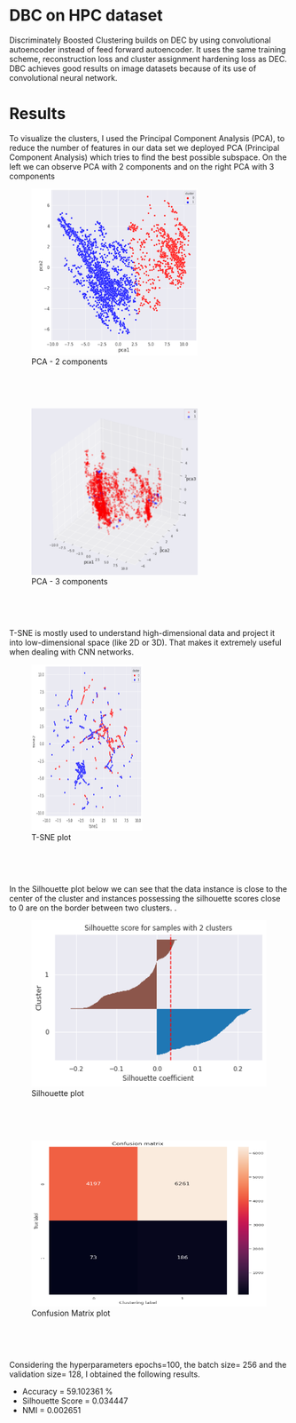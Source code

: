 <h1>DBC on HPC dataset</h1>
<p>Discriminately Boosted Clustering builds on DEC by using convolutional autoencoder instead of feed forward autoencoder. It uses the same training scheme, reconstruction loss and cluster assignment hardening loss as DEC. DBC achieves good results on image datasets because of its use of convolutional neural network.</p>

<h1>Results</h1>
<p>To visualize the clusters, I used the Principal Component Analysis (PCA), to reduce the number of features in our data set we deployed PCA (Principal Component Analysis) which tries to find the best possible subspace. 
On the left we can observe PCA with 2 components and on the right PCA with 3 components</p>

<figure>
<img src="images/pca-2.png"  width="300" height="300"></img>
<figcaption>PCA - 2 components</figcaption>
</figure>
&nbsp;


&nbsp;
<figure>
<img src="images/pca-3.png"  width="300" height="300"></img>
<figcaption>PCA - 3 components</figcaption>
</figure>
&nbsp;


&nbsp;

<p>T-SNE is mostly used to understand high-dimensional data and project it into low-dimensional space (like 2D or 3D). That makes it extremely useful when dealing with CNN networks.</p>
<figure>
<img src="images/tsne.png"  width="200" height="300"></img>
<figcaption>T-SNE plot </figcaption>
</figure>
&nbsp;


&nbsp;

<p> In the Silhouette plot below we can see that the data instance is close to the center of the cluster and instances possessing the silhouette scores close to 0 are on the border between two clusters. .</p>
<figure>
<img src="images/silhouette.png"  width="500" height="300"></img>
<figcaption>Silhouette plot</figcaption>
</figure>
&nbsp;

&nbsp;
<figure>
<img src="images/confusion_matrix.png"  width="500" height="300"></img>
<figcaption>Confusion Matrix plot</figcaption>
</figure>
&nbsp;

&nbsp;
<p>Considering the hyperparameters epochs=100, the batch size= 256 and the validation size= 128, I obtained the following results.</p>
<ul>
<li>Accuracy = 59.102361	%</li>
<li>Silhouette Score = 0.034447</li>
<li>NMI = 0.002651</li>
</ul>
